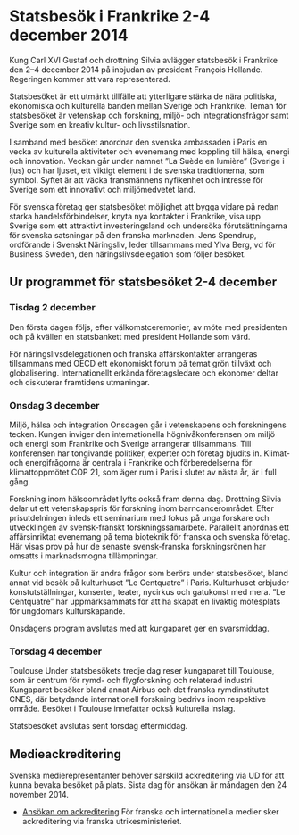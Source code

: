 # Statsbesök i Frankrike 2-4 december 2014

Kung Carl XVI Gustaf och drottning Silvia avlägger statsbesök i Frankrike den 2–4 december 2014 på inbjudan av president François Hollande. Regeringen kommer att vara representerad.


Statsbesöket är ett utmärkt tillfälle att ytterligare stärka de nära politiska, ekonomiska och kulturella banden mellan Sverige och Frankrike. Teman för statsbesöket är vetenskap och forskning, miljö\- och integrationsfrågor samt Sverige som en kreativ kultur\- och livsstilsnation.

I samband med besöket anordnar den svenska ambassaden i Paris en vecka av kulturella aktiviteter och evenemang med koppling till hälsa, energi och innovation. Veckan går under namnet ”La Suède en lumière” (Sverige i ljus) och har ljuset, ett viktigt element i de svenska traditionerna, som symbol. Syftet är att väcka fransmännens nyfikenhet och intresse för Sverige som ett innovativt och miljömedvetet land.

För svenska företag ger statsbesöket möjlighet att bygga vidare på redan starka handelsförbindelser, knyta nya kontakter i Frankrike, visa upp Sverige som ett attraktivt investeringsland och undersöka förutsättningarna för svenska satsningar på den franska marknaden. Jens Spendrup, ordförande i Svenskt Näringsliv, leder tillsammans med Ylva Berg, vd för Business Sweden, den näringslivsdelegation som följer besöket.

## Ur programmet för statsbesöket 2\-4 december

### Tisdag 2 december

Den första dagen följs, efter välkomstceremonier, av möte med presidenten och på kvällen en statsbankett med president Hollande som värd.

För näringslivsdelegationen och franska affärskontakter arrangeras tillsammans med OECD ett ekonomiskt forum på temat grön tillväxt och globalisering. Internationellt erkända företagsledare och ekonomer deltar och diskuterar framtidens utmaningar.

### Onsdag 3 december

Miljö, hälsa och integration
Onsdagen går i vetenskapens och forskningens tecken. Kungen inviger den internationella högnivåkonferensen om miljö och energi som Frankrike och Sverige arrangerar tillsammans. Till konferensen har tongivande politiker, experter och företag bjudits in. Klimat\- och energifrågorna är centrala i Frankrike och förberedelserna för klimattoppmötet COP 21, som äger rum i Paris i slutet av nästa år, är i full gång.

Forskning inom hälsoområdet lyfts också fram denna dag. Drottning Silvia delar ut ett vetenskapspris för forskning inom barncancerområdet. Efter prisutdelningen inleds ett seminarium med fokus på unga forskare och utvecklingen av svensk\-franskt forskningssamarbete. Parallellt anordnas ett affärsinriktat evenemang på tema bioteknik för franska och svenska företag. Här visas prov på hur de senaste svensk\-franska forskningsrönen har omsatts i marknadsmogna tillämpningar.

Kultur och integration är andra frågor som berörs under statsbesöket, bland annat vid besök på kulturhuset ”Le Centquatre” i Paris. Kulturhuset erbjuder konstutställningar, konserter, teater, nycirkus och gatukonst med mera. ”Le Centquatre” har uppmärksammats för att ha skapat en livaktig mötesplats för ungdomars kulturskapande.

Onsdagens program avslutas med att kungaparet ger en svarsmiddag.

### Torsdag 4 december

Toulouse
Under statsbesökets tredje dag reser kungaparet till Toulouse, som är centrum för rymd\- och flygforskning och relaterad industri. Kungaparet besöker bland annat Airbus och det franska rymdinstitutet CNES, där betydande internationell forskning bedrivs inom respektive område. Besöket i Toulouse innefattar också kulturella inslag.

Statsbesöket avslutas sent torsdag eftermiddag.

## Medieackreditering

Svenska medierepresentanter behöver särskild ackreditering via UD för att kunna bevaka besöket på plats. Sista dag för ansökan är måndagen den 24 november 2014\.

- [Ansökan om ackreditering](http://ackreditering.ud.se/registration/statsbesok-i-frankrike-2-4-december-2014/)
För franska och internationella medier sker ackreditering via franska utrikesministeriet.

